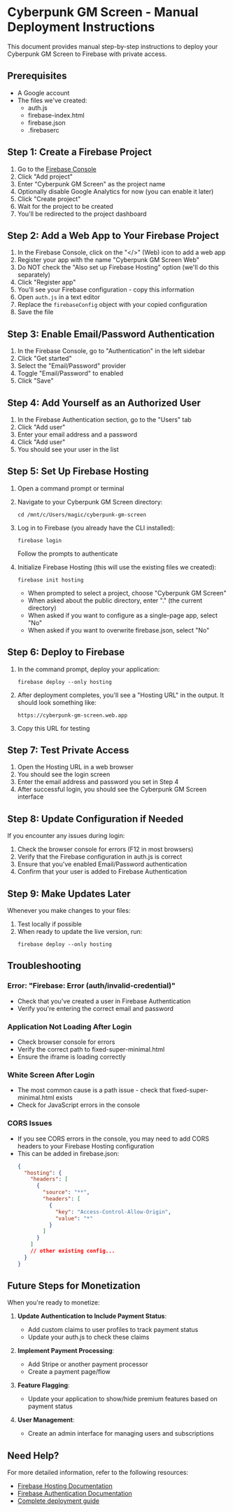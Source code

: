 # Cyberpunk GM Screen - Manual Deployment Instructions

This document provides manual step-by-step instructions to deploy your Cyberpunk GM Screen to Firebase with private access.

## Prerequisites

- A Google account
- The files we've created:
  - auth.js
  - firebase-index.html
  - firebase.json
  - .firebaserc

## Step 1: Create a Firebase Project

1. Go to the [Firebase Console](https://console.firebase.google.com/)
2. Click "Add project"
3. Enter "Cyberpunk GM Screen" as the project name
4. Optionally disable Google Analytics for now (you can enable it later)
5. Click "Create project"
6. Wait for the project to be created
7. You'll be redirected to the project dashboard

## Step 2: Add a Web App to Your Firebase Project

1. In the Firebase Console, click on the "</>" (Web) icon to add a web app
2. Register your app with the name "Cyberpunk GM Screen Web"
3. Do NOT check the "Also set up Firebase Hosting" option (we'll do this separately)
4. Click "Register app"
5. You'll see your Firebase configuration - copy this information
6. Open `auth.js` in a text editor
7. Replace the `firebaseConfig` object with your copied configuration
8. Save the file

## Step 3: Enable Email/Password Authentication

1. In the Firebase Console, go to "Authentication" in the left sidebar
2. Click "Get started"
3. Select the "Email/Password" provider
4. Toggle "Email/Password" to enabled
5. Click "Save"

## Step 4: Add Yourself as an Authorized User

1. In the Firebase Authentication section, go to the "Users" tab
2. Click "Add user"
3. Enter your email address and a password
4. Click "Add user"
5. You should see your user in the list

## Step 5: Set Up Firebase Hosting

1. Open a command prompt or terminal
2. Navigate to your Cyberpunk GM Screen directory:
   ```
   cd /mnt/c/Users/magic/cyberpunk-gm-screen
   ```
3. Log in to Firebase (you already have the CLI installed):
   ```
   firebase login
   ```
   Follow the prompts to authenticate

4. Initialize Firebase Hosting (this will use the existing files we created):
   ```
   firebase init hosting
   ```
   - When prompted to select a project, choose "Cyberpunk GM Screen"
   - When asked about the public directory, enter "." (the current directory)
   - When asked if you want to configure as a single-page app, select "No"
   - When asked if you want to overwrite firebase.json, select "No"

## Step 6: Deploy to Firebase

1. In the command prompt, deploy your application:
   ```
   firebase deploy --only hosting
   ```

2. After deployment completes, you'll see a "Hosting URL" in the output. It should look something like:
   ```
   https://cyberpunk-gm-screen.web.app
   ```

3. Copy this URL for testing

## Step 7: Test Private Access

1. Open the Hosting URL in a web browser
2. You should see the login screen
3. Enter the email address and password you set in Step 4
4. After successful login, you should see the Cyberpunk GM Screen interface

## Step 8: Update Configuration if Needed

If you encounter any issues during login:

1. Check the browser console for errors (F12 in most browsers)
2. Verify that the Firebase configuration in auth.js is correct
3. Ensure that you've enabled Email/Password authentication
4. Confirm that your user is added to Firebase Authentication

## Step 9: Make Updates Later

Whenever you make changes to your files:

1. Test locally if possible
2. When ready to update the live version, run:
   ```
   firebase deploy --only hosting
   ```

## Troubleshooting

### Error: "Firebase: Error (auth/invalid-credential)"
- Check that you've created a user in Firebase Authentication
- Verify you're entering the correct email and password

### Application Not Loading After Login
- Check browser console for errors
- Verify the correct path to fixed-super-minimal.html
- Ensure the iframe is loading correctly

### White Screen After Login
- The most common cause is a path issue - check that fixed-super-minimal.html exists
- Check for JavaScript errors in the console

### CORS Issues
- If you see CORS errors in the console, you may need to add CORS headers to your Firebase Hosting configuration
- This can be added in firebase.json:
  ```json
  {
    "hosting": {
      "headers": [
        {
          "source": "**",
          "headers": [
            {
              "key": "Access-Control-Allow-Origin",
              "value": "*"
            }
          ]
        }
      ]
      // other existing config...
    }
  }
  ```

## Future Steps for Monetization

When you're ready to monetize:

1. **Update Authentication to Include Payment Status**:
   - Add custom claims to user profiles to track payment status
   - Update your auth.js to check these claims

2. **Implement Payment Processing**:
   - Add Stripe or another payment processor
   - Create a payment page/flow

3. **Feature Flagging**:
   - Update your application to show/hide premium features based on payment status

4. **User Management**:
   - Create an admin interface for managing users and subscriptions

## Need Help?

For more detailed information, refer to the following resources:
- [Firebase Hosting Documentation](https://firebase.google.com/docs/hosting)
- [Firebase Authentication Documentation](https://firebase.google.com/docs/auth)
- [Complete deployment guide](docs/technical/firebase-deployment-guide.md)